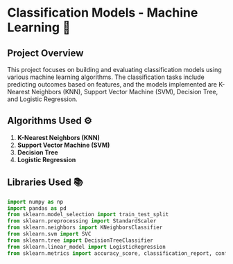 # Classification Models - Machine Learning :rocket:

## Project Overview
This project focuses on building and evaluating classification models using various machine learning algorithms. The classification tasks include predicting outcomes based on features, and the models implemented are K-Nearest Neighbors (KNN), Support Vector Machine (SVM), Decision Tree, and Logistic Regression.

## Algorithms Used :gear:
1. **K-Nearest Neighbors (KNN)**
2. **Support Vector Machine (SVM)**
3. **Decision Tree**
4. **Logistic Regression**

## Libraries Used :books:
```python
import numpy as np
import pandas as pd
from sklearn.model_selection import train_test_split
from sklearn.preprocessing import StandardScaler
from sklearn.neighbors import KNeighborsClassifier
from sklearn.svm import SVC
from sklearn.tree import DecisionTreeClassifier
from sklearn.linear_model import LogisticRegression
from sklearn.metrics import accuracy_score, classification_report, confusion_matrix
